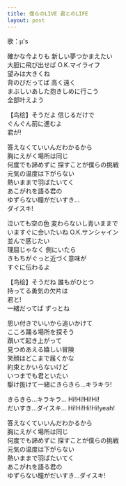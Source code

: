 ```yaml
---
title: 僕らのLIVE 君とのLIFE
layout: post
---
```

歌：μ's

<p>確かな今よりも 新しい夢つかまえたい<br />
大胆に飛び出せば O.K.マイライフ<br />
望みは大きくね<br />
背のびだってば 高く遠く<br />
まぶしいあした抱きしめに行こう<br />
全部叶えよう</p>

<p>【<a class="kotori">鸟</a><a class="eli">绘</a>】そうだよ 信じるだけで<br />
<a class="honoka">ぐんぐん前に進むよ</a><br />
君が!</p>

<p>答えなくていいんだわかるから<br />
胸にえがく場所は同じ<br />
<a class="honoka">何度でも諦めずに 探すことが僕らの挑戦</a><br />
元気の温度は下がらない<br />
熱いままで羽ばたいてく<br />
あこがれを語る君の<br />
ゆずらない瞳がだいすき…<br />
<a class="honoka">ダイスキ!</a></p>

<p>泣いても空の色 変わらないし青いままで<br />
いますぐに会いたいね O.K.サンシャイン<br />
並んで感じたい<br />
理屈じゃなく 側にいたら<br />
きもちがぐっと近づく意味が<br />
すぐに伝わるよ</p>

<p>【<a class="kotori">鸟</a><a class="eli">绘</a>】そうだね 誰もがひとつ<br />
<a class="honoka">持ってる勇気の欠片は</a><br />
君と!<br />
一緒だってば ずっとね</p>

<p>思い付きでいいから追いかけて<br />
こころ踊る場所を探そう<br />
<a class="eli">躓いて起き上がって</a><br />
<a class="kotori">見つめあえる嬉しい冒険</a><br />
笑顔はどこまで届くかな<br />
約束とかいらないけど<br />
いつまでも君といたい<br />
駆け抜けて一緒にきらきら…キラキラ!</p>

<p>きらきら…キラキラ… Hi!Hi!Hi!Hi!<br />
だいすき…ダイスキ… Hi!Hi!Hi!Hi!yeah!</p>

<p>答えなくていいんだわかるから<br />
胸にえがく場所は同じ<br />
何度でも諦めずに 探すことが僕らの挑戦<br />
元気の温度は下がらない<br />
熱いままで羽ばたいてく<br />
あこがれを語る君の<br />
ゆずらない瞳がだいすき…ダイスキ!</p>